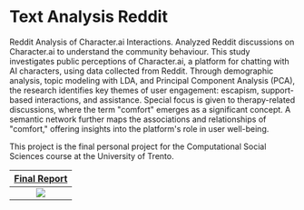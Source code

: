 # Text Analysis Reddit
Reddit Analysis of Character.ai Interactions. Analyzed Reddit discussions on Character.ai to understand the community behaviour.
This study investigates public perceptions of Character.ai, a platform for chatting with AI characters, using data collected from Reddit. Through demographic analysis, topic modeling with LDA, and Principal Component Analysis (PCA), the research identifies key themes of user engagement: escapism, support-based interactions, and assistance. Special focus is given to therapy-related discussions, where the term "comfort" emerges as a significant concept. A semantic network further maps the associations and relationships of "comfort," offering insights into the platform's role in user well-being.

This project is the final personal project for the Computational Social Sciences course at the University of Trento.

<div align="center">

| [<b>Final Report</b>](Report.pdf) |  
|:---------------------------------------------------------------:|  
| [![](thumbnail.png)](Report.pdf)                     |

</div>

